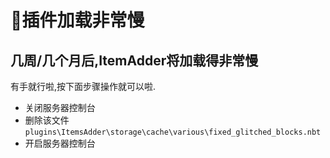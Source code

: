 # 🐌插件加载非常慢

## 几周/几个月后,ItemAdder将加载得非常慢

有手就行啦,按下面步骤操作就可以啦.

* 关闭服务器控制台
* 删除该文件 `plugins\ItemsAdder\storage\cache\various\fixed_glitched_blocks.nbt` 
* 开启服务器控制台

